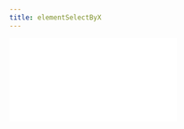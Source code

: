 ```yaml
---
title: elementSelectByX
---
```



<embed src="@/docs/api/interaction/elementSelectByX.zh.md"></embed>